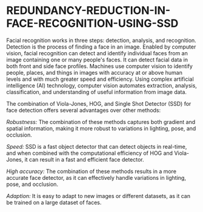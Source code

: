 # REDUNDANCY-REDUCTION-IN-FACE-RECOGNITION-USING-SSD

  Facial recognition works in three steps: detection, analysis, and recognition. Detection is the process of finding a face in an image. Enabled by computer vision, facial recognition can detect and identify individual faces from an image containing one or many people's faces. It can detect facial data in both front and side face profiles. Machines use computer vision to identify people, places, and things in images with accuracy at or above human levels and with much greater speed and efficiency. Using complex artificial intelligence (AI) technology, computer vision automates extraction, analysis, classification, and understanding of useful information from image data. 

The combination of Viola-Jones, HOG, and Single Shot Detector (SSD) for face detection offers several advantages over other methods:

*Robustness:* The combination of these methods captures both gradient and spatial information, making it more robust to variations in lighting, pose, and occlusion.

*Speed:* SSD is a fast object detector that can detect objects in real-time, and when combined with the computational efficiency of HOG and Viola-Jones, it can result in a fast and efficient face detector.

*High accuracy:* The combination of these methods results in a more accurate face detector, as it can effectively handle variations in lighting, pose, and occlusion.

*Adaption:* It is easy to adapt to new images or different datasets, as it can be trained on a large dataset of faces.
